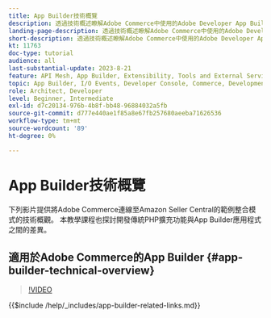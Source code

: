 ```yaml
---
title: App Builder技術概覽
description: 透過技術概述瞭解Adobe Commerce中使用的Adobe Developer App Builder
landing-page-description: 透過技術概述瞭解Adobe Commerce中使用的Adobe Developer App Builder
short-description: 透過技術概述瞭解Adobe Commerce中使用的Adobe Developer App Builder
kt: 11763
doc-type: tutorial
audience: all
last-substantial-update: 2023-8-21
feature: API Mesh, App Builder, Extensibility, Tools and External Services, Backend Development
topic: App Builder, I/O Events, Developer Console, Commerce, Development, Integrations
role: Architect, Developer
level: Beginner, Intermediate
exl-id: d7c20134-976b-4b8f-bb48-96884032a5fb
source-git-commit: d777e440ae1f85a8e67fb257680aeeba71626536
workflow-type: tm+mt
source-wordcount: '89'
ht-degree: 0%

---
```


# App Builder技術概覽

下列影片提供將Adobe Commerce連線至Amazon Seller Central的範例整合模式的技術概觀。 本教學課程也探討開發傳統PHP擴充功能與App Builder應用程式之間的差異。


## 適用於Adobe Commerce的App Builder {#app-builder-technical-overview}

>[!VIDEO](https://video.tv.adobe.com/v/3430835?quality=12&learn=on&captions=chi_hant)

{{$include /help/_includes/app-builder-related-links.md}}
